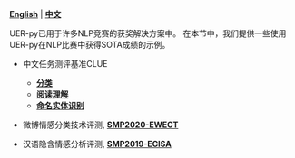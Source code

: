 [**English**](https://github.com/dbiir/UER-py/wiki/Competition-solutions) | [**中文**](https://github.com/dbiir/UER-py/wiki/竞赛解决方案)

UER-py已用于许多NLP竞赛的获奖解决方案中。 在本节中，我们提供一些使用UER-py在NLP比赛中获得SOTA成绩的示例。

- 中文任务测评基准CLUE
    + [__分类__](https://github.com/dbiir/UER-py/wiki/CLUE分类)
    + [__阅读理解__](https://github.com/dbiir/UER-py/wiki/CLUE阅读理解)
    + [__命名实体识别__](https://github.com/dbiir/UER-py/wiki/CLUE命名实体识别)

- 微博情感分类技术评测, [__SMP2020-EWECT__](https://github.com/dbiir/UER-py/wiki/SMP2020微博情感分类技术评测)

- 汉语隐含情感分析评测, [__SMP2019-ECISA__]()

